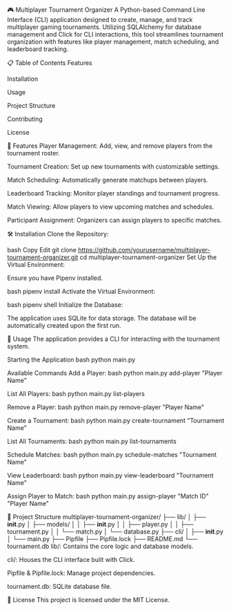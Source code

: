 🎮 Multiplayer Tournament Organizer
A Python-based Command Line Interface (CLI) application designed to create, manage, and track multiplayer gaming tournaments. Utilizing SQLAlchemy for database management and Click for CLI interactions, this tool streamlines tournament organization with features like player management, match scheduling, and leaderboard tracking.

📋 Table of Contents
Features

Installation

Usage

Project Structure

Contributing

License

🚀 Features
Player Management: Add, view, and remove players from the tournament roster.

Tournament Creation: Set up new tournaments with customizable settings.

Match Scheduling: Automatically generate matchups between players.

Leaderboard Tracking: Monitor player standings and tournament progress.

Match Viewing: Allow players to view upcoming matches and schedules.

Participant Assignment: Organizers can assign players to specific matches.

🛠️ Installation
Clone the Repository:

bash
Copy
Edit
git clone https://github.com/yourusername/multiplayer-tournament-organizer.git
cd multiplayer-tournament-organizer
Set Up the Virtual Environment:

Ensure you have Pipenv installed.

bash
pipenv install
Activate the Virtual Environment:

bash
pipenv shell
Initialize the Database:

The application uses SQLite for data storage. The database will be automatically created upon the first run.

📖 Usage
The application provides a CLI for interacting with the tournament system.

Starting the Application
bash
python main.py

Available Commands
Add a Player:
bash
python main.py add-player "Player Name"

List All Players:
bash
python main.py list-players

Remove a Player:
bash
python main.py remove-player "Player Name"

Create a Tournament:
bash
python main.py create-tournament "Tournament Name"

List All Tournaments:
bash
python main.py list-tournaments

Schedule Matches:
bash
python main.py schedule-matches "Tournament Name"

View Leaderboard:
bash
python main.py view-leaderboard "Tournament Name"

Assign Player to Match:
bash
python main.py assign-player "Match ID" "Player Name"

📁 Project Structure
multiplayer-tournament-organizer/
├── lib/
│   ├── __init__.py
│   ├── models/
│   │   ├── __init__.py
│   │   ├── player.py
│   │   ├── tournament.py
│   │   └── match.py
│   └── database.py
├── cli/
│   ├── __init__.py
│   └── main.py
├── Pipfile
├── Pipfile.lock
├── README.md
└── tournament.db
lib/: Contains the core logic and database models.

cli/: Houses the CLI interface built with Click.

Pipfile & Pipfile.lock: Manage project dependencies.

tournament.db: SQLite database file.

📄 License
This project is licensed under the MIT License.









